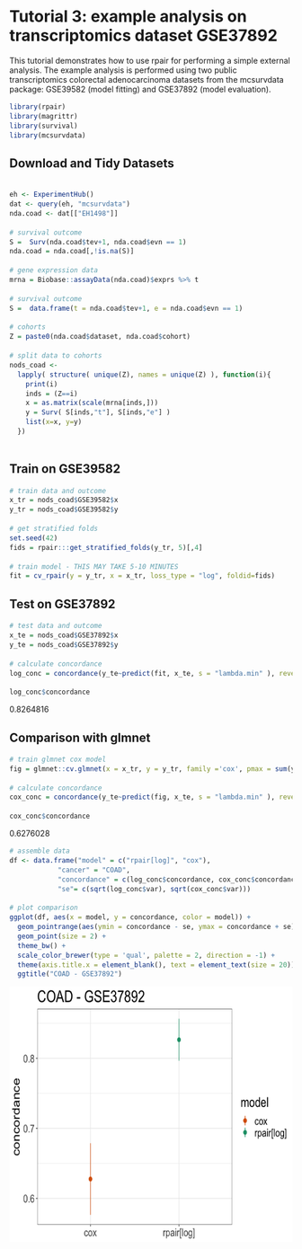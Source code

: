 Tutorial 3: example analysis on transcriptomics dataset GSE37892
================

This tutorial demonstrates how to use rpair for performing a simple external analysis. The example analysis is performed using two public transcriptomics colorectal adenocarcinoma datasets from the mcsurvdata package: GSE39582 (model fitting) and GSE37892 (model evaluation).

``` r
library(rpair)
library(magrittr)
library(survival)
library(mcsurvdata)
```

## Download and Tidy Datasets
```r

eh <- ExperimentHub()
dat <- query(eh, "mcsurvdata")
nda.coad <- dat[["EH1498"]]

# survival outcome 
S =  Surv(nda.coad$tev+1, nda.coad$evn == 1)
nda.coad = nda.coad[,!is.na(S)] 

# gene expression data
mrna = Biobase::assayData(nda.coad)$exprs %>% t

# survival outcome 
S =  data.frame(t = nda.coad$tev+1, e = nda.coad$evn == 1)

# cohorts 
Z = paste0(nda.coad$dataset, nda.coad$cohort)

# split data to cohorts 
nods_coad <-
  lapply( structure( unique(Z), names = unique(Z) ), function(i){
    print(i)
    inds = (Z==i)
    x = as.matrix(scale(mrna[inds,]))
    y = Surv( S[inds,"t"], S[inds,"e"] )
    list(x=x, y=y)
  })
  

```

## Train on GSE39582
```r
# train data and outcome
x_tr = nods_coad$GSE39582$x
y_tr = nods_coad$GSE39582$y

# get stratified folds
set.seed(42)
fids = rpair:::get_stratified_folds(y_tr, 5)[,4]

# train model - THIS MAY TAKE 5-10 MINUTES
fit = cv_rpair(y = y_tr, x = x_tr, loss_type = "log", foldid=fids)

```

## Test on GSE37892
```r
# test data and outcome
x_te = nods_coad$GSE37892$x
y_te = nods_coad$GSE37892$y

# calculate concordance
log_conc = concordance(y_te~predict(fit, x_te, s = "lambda.min" ), reverse = T)

log_conc$concordance
```
0.8264816


## Comparison with glmnet
```r
# train glmnet cox model
fig = glmnet::cv.glmnet(x = x_tr, y = y_tr, family ='cox', pmax = sum(y_tr[,2]), foldid = fids)

# calculate concordance
cox_conc = concordance(y_te~predict(fig, x_te, s = "lambda.min" ), reverse = T)

cox_conc$concordance
```
0.6276028

```r
# assemble data
df <- data.frame("model" = c("rpair[log]", "cox"), 
            "cancer" = "COAD", 
            "concordance" = c(log_conc$concordance, cox_conc$concordance),
            "se"= c(sqrt(log_conc$var), sqrt(cox_conc$var)))

# plot comparison
ggplot(df, aes(x = model, y = concordance, color = model)) + 
  geom_pointrange(aes(ymin = concordance - se, ymax = concordance + se)) +
  geom_point(size = 2) + 
  theme_bw() + 
  scale_color_brewer(type = 'qual', palette = 2, direction = -1) +
  theme(axis.title.x = element_blank(), text = element_text(size = 20)) +
  ggtitle("COAD - GSE37892")
```
<img src="imgs/rpair-log_cox_comparison.png" width="665" height="455" />
